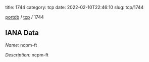title: 1744
category: tcp
date: 2022-02-10T22:46:10
slug: tcp/1744

[portdb](/) / [tcp](/category/tcp.html) / 1744


## IANA Data

_Name:_ ncpm-ft

_Description:_ ncpm-ft

